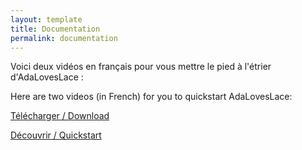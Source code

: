 ```yaml
---
layout: template
title: Documentation
permalink: documentation
---
```


Voici deux vidéos en français pour vous mettre le pied à l'étrier d'AdaLovesLace :


Here are two videos (in French) for you to quickstart AdaLovesLace:


[Télécharger / Download](https://www.youtube.com/watch?v=UMP_Ru1JAeU&ab_channel=AdaLovesLace) 


[Découvrir / Quickstart](https://www.youtube.com/watch?v=rNT6eOcWdE0&ab_channel=AdaLovesLace)